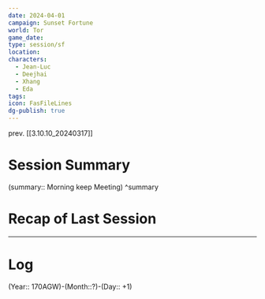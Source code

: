 ```yaml
---
date: 2024-04-01
campaign: Sunset Fortune
world: Tor
game_date:
type: session/sf
location:
characters:
  - Jean-Luc
  - Deejhai
  - Xhang
  - Eda
tags:
icon: FasFileLines
dg-publish: true
---
```

prev. [[3.10.10_20240317]]
# Session Summary
(summary:: Morning keep Meeting)
^summary
# Recap of Last Session

---
# Log
(Year:: 170AGW)-(Month::?)-(Day:: +1)
